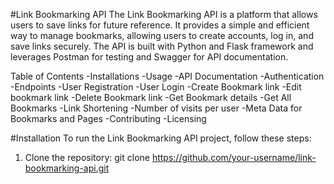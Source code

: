 #Link Bookmarking API
The Link Bookmarking API is a platform that allows users to save links for future reference. It provides a simple and efficient way to manage bookmarks, allowing users to create accounts, log in, and save links securely. The API is built with Python and Flask framework and leverages Postman for testing and Swagger for API documentation.

Table of Contents
-Installations
-Usage
-API Documentation
-Authentication
-Endpoints
    -User Registration
    -User Login
    -Create Bookmark link
    -Edit bookmark link
    -Delete Bookmark link
    -Get Bookmark details
    -Get All Bookmarks
    -Link Shortening
    -Number of visits per user
    -Meta Data for Bookmarks and Pages
-Contributing
-Licensing

#Installation
To run the Link Bookmarking API project, follow these steps:

1. Clone the repository:
git clone https://github.com/your-username/link-bookmarking-api.git

